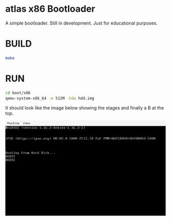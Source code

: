 # atlas x86 Bootloader
A simple bootloader. Still in development. Just for educational purposes.


BUILD
=====
```bash
make
```

RUN
===
```bash
cd boot/x86
qemu-system-x86_64 -m 512M -hda hdd.img
```
It should look like the image below showing the stages and finally a B at the top.

![Atlas QEMU](tools/Atlas_Bootloader.png "Atlas")
